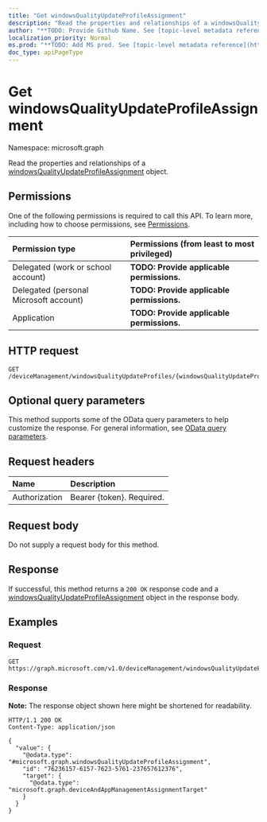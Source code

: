 ```yaml
---
title: "Get windowsQualityUpdateProfileAssignment"
description: "Read the properties and relationships of a windowsQualityUpdateProfileAssignment object."
author: "**TODO: Provide Github Name. See [topic-level metadata reference](https://msgo.azurewebsites.net/add/document/guidelines/metadata.html#topic-level-metadata)**"
localization_priority: Normal
ms.prod: "**TODO: Add MS prod. See [topic-level metadata reference](https://msgo.azurewebsites.net/add/document/guidelines/metadata.html#topic-level-metadata)**"
doc_type: apiPageType
---
```


# Get windowsQualityUpdateProfileAssignment
Namespace: microsoft.graph



Read the properties and relationships of a [windowsQualityUpdateProfileAssignment](../resources/windowsqualityupdateprofileassignment.md) object.

## Permissions
One of the following permissions is required to call this API. To learn more, including how to choose permissions, see [Permissions](/graph/permissions-reference).

|Permission type|Permissions (from least to most privileged)|
|:---|:---|
|Delegated (work or school account)|**TODO: Provide applicable permissions.**|
|Delegated (personal Microsoft account)|**TODO: Provide applicable permissions.**|
|Application|**TODO: Provide applicable permissions.**|

## HTTP request

<!-- {
  "blockType": "ignored"
}
-->
``` http
GET /deviceManagement/windowsQualityUpdateProfiles/{windowsQualityUpdateProfileId}/assignments/{windowsQualityUpdateProfileAssignmentId}
```

## Optional query parameters
This method supports some of the OData query parameters to help customize the response. For general information, see [OData query parameters](/graph/query-parameters).

## Request headers
|Name|Description|
|:---|:---|
|Authorization|Bearer {token}. Required.|

## Request body
Do not supply a request body for this method.

## Response

If successful, this method returns a `200 OK` response code and a [windowsQualityUpdateProfileAssignment](../resources/windowsqualityupdateprofileassignment.md) object in the response body.

## Examples

### Request
<!-- {
  "blockType": "request",
  "name": "get_windowsqualityupdateprofileassignment"
}
-->
``` http
GET https://graph.microsoft.com/v1.0/deviceManagement/windowsQualityUpdateProfiles/{windowsQualityUpdateProfileId}/assignments/{windowsQualityUpdateProfileAssignmentId}
```


### Response
**Note:** The response object shown here might be shortened for readability.
<!-- {
  "blockType": "response",
  "truncated": true,
  "@odata.type": "microsoft.graph.windowsQualityUpdateProfileAssignment"
}
-->
``` http
HTTP/1.1 200 OK
Content-Type: application/json

{
  "value": {
    "@odata.type": "#microsoft.graph.windowsQualityUpdateProfileAssignment",
    "id": "76236157-6157-7623-5761-237657612376",
    "target": {
      "@odata.type": "microsoft.graph.deviceAndAppManagementAssignmentTarget"
    }
  }
}
```

